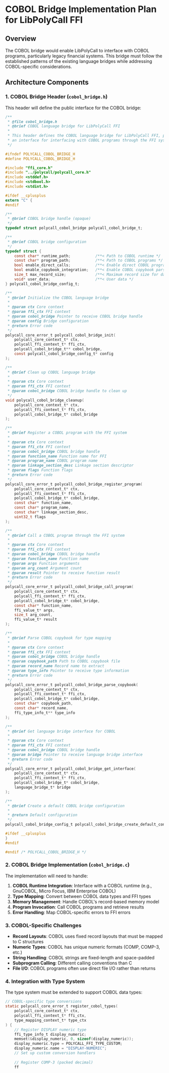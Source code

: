 # COBOL Bridge Implementation Plan for LibPolyCall FFI

## Overview

The COBOL bridge would enable LibPolyCall to interface with COBOL programs, particularly legacy financial systems. This bridge must follow the established patterns of the existing language bridges while addressing COBOL-specific considerations.

## Architecture Components

### 1. COBOL Bridge Header (`cobol_bridge.h`)

This header will define the public interface for the COBOL bridge:

```c
/**
 * @file cobol_bridge.h
 * @brief COBOL language bridge for LibPolyCall FFI
 *
 * This header defines the COBOL language bridge for LibPolyCall FFI, providing
 * an interface for interfacing with COBOL programs through the FFI system.
 */

#ifndef POLYCALL_COBOL_BRIDGE_H
#define POLYCALL_COBOL_BRIDGE_H

#include "ffi_core.h"
#include "../polycall/polycall_core.h"
#include <stddef.h>
#include <stdbool.h>
#include <stdint.h>

#ifdef __cplusplus
extern "C" {
#endif

/**
 * @brief COBOL bridge handle (opaque)
 */
typedef struct polycall_cobol_bridge polycall_cobol_bridge_t;

/**
 * @brief COBOL bridge configuration
 */
typedef struct {
    const char* runtime_path;           /**< Path to COBOL runtime */
    const char* program_path;           /**< Path to COBOL programs */
    bool enable_direct_calls;           /**< Enable direct COBOL program calls */
    bool enable_copybook_integration;   /**< Enable COBOL copybook parsing for type mapping */
    size_t max_record_size;             /**< Maximum record size for data transfer */
    void* user_data;                    /**< User data */
} polycall_cobol_bridge_config_t;

/**
 * @brief Initialize the COBOL language bridge
 *
 * @param ctx Core context
 * @param ffi_ctx FFI context
 * @param cobol_bridge Pointer to receive COBOL bridge handle
 * @param config Bridge configuration
 * @return Error code
 */
polycall_core_error_t polycall_cobol_bridge_init(
    polycall_core_context_t* ctx,
    polycall_ffi_context_t* ffi_ctx,
    polycall_cobol_bridge_t** cobol_bridge,
    const polycall_cobol_bridge_config_t* config
);

/**
 * @brief Clean up COBOL language bridge
 *
 * @param ctx Core context
 * @param ffi_ctx FFI context
 * @param cobol_bridge COBOL bridge handle to clean up
 */
void polycall_cobol_bridge_cleanup(
    polycall_core_context_t* ctx,
    polycall_ffi_context_t* ffi_ctx,
    polycall_cobol_bridge_t* cobol_bridge
);

/**
 * @brief Register a COBOL program with the FFI system
 *
 * @param ctx Core context
 * @param ffi_ctx FFI context
 * @param cobol_bridge COBOL bridge handle
 * @param function_name Function name for FFI
 * @param program_name COBOL program name
 * @param linkage_section_desc Linkage section descriptor
 * @param flags Function flags
 * @return Error code
 */
polycall_core_error_t polycall_cobol_bridge_register_program(
    polycall_core_context_t* ctx,
    polycall_ffi_context_t* ffi_ctx,
    polycall_cobol_bridge_t* cobol_bridge,
    const char* function_name,
    const char* program_name,
    const char* linkage_section_desc,
    uint32_t flags
);

/**
 * @brief Call a COBOL program through the FFI system
 *
 * @param ctx Core context
 * @param ffi_ctx FFI context
 * @param cobol_bridge COBOL bridge handle
 * @param function_name Function name
 * @param args Function arguments
 * @param arg_count Argument count
 * @param result Pointer to receive function result
 * @return Error code
 */
polycall_core_error_t polycall_cobol_bridge_call_program(
    polycall_core_context_t* ctx,
    polycall_ffi_context_t* ffi_ctx,
    polycall_cobol_bridge_t* cobol_bridge,
    const char* function_name,
    ffi_value_t* args,
    size_t arg_count,
    ffi_value_t* result
);

/**
 * @brief Parse COBOL copybook for type mapping
 *
 * @param ctx Core context
 * @param ffi_ctx FFI context
 * @param cobol_bridge COBOL bridge handle
 * @param copybook_path Path to COBOL copybook file
 * @param record_name Record name to extract
 * @param type_info Pointer to receive type information
 * @return Error code
 */
polycall_core_error_t polycall_cobol_bridge_parse_copybook(
    polycall_core_context_t* ctx,
    polycall_ffi_context_t* ffi_ctx,
    polycall_cobol_bridge_t* cobol_bridge,
    const char* copybook_path,
    const char* record_name,
    ffi_type_info_t** type_info
);

/**
 * @brief Get language bridge interface for COBOL
 *
 * @param ctx Core context
 * @param ffi_ctx FFI context
 * @param cobol_bridge COBOL bridge handle
 * @param bridge Pointer to receive language bridge interface
 * @return Error code
 */
polycall_core_error_t polycall_cobol_bridge_get_interface(
    polycall_core_context_t* ctx,
    polycall_ffi_context_t* ffi_ctx,
    polycall_cobol_bridge_t* cobol_bridge,
    language_bridge_t* bridge
);

/**
 * @brief Create a default COBOL bridge configuration
 *
 * @return Default configuration
 */
polycall_cobol_bridge_config_t polycall_cobol_bridge_create_default_config(void);

#ifdef __cplusplus
}
#endif

#endif /* POLYCALL_COBOL_BRIDGE_H */
```

### 2. COBOL Bridge Implementation (`cobol_bridge.c`)

The implementation will need to handle:

1. **COBOL Runtime Integration**: Interface with a COBOL runtime (e.g., GnuCOBOL, Micro Focus, IBM Enterprise COBOL)
2. **Type Mapping**: Convert between COBOL data types and FFI types
3. **Memory Management**: Handle COBOL's record-based memory model
4. **Program Invocation**: Call COBOL programs and retrieve results
5. **Error Handling**: Map COBOL-specific errors to FFI errors

### 3. COBOL-Specific Challenges

- **Record Layouts**: COBOL uses fixed record layouts that must be mapped to C structures
- **Numeric Types**: COBOL has unique numeric formats (COMP, COMP-3, etc.)
- **String Handling**: COBOL strings are fixed-length and space-padded
- **Subprogram Calling**: Different calling conventions than C
- **File I/O**: COBOL programs often use direct file I/O rather than returns

### 4. Integration with Type System

The type system must be extended to support COBOL data types:

```c
// COBOL-specific type conversions
static polycall_core_error_t register_cobol_types(
    polycall_core_context_t* ctx,
    polycall_ffi_context_t* ffi_ctx,
    type_mapping_context_t* type_ctx
) {
    // Register DISPLAY numeric type
    ffi_type_info_t display_numeric;
    memset(&display_numeric, 0, sizeof(display_numeric));
    display_numeric.type = POLYCALL_FFI_TYPE_CUSTOM;
    display_numeric.name = "DISPLAY-NUMERIC";
    // Set up custom conversion handlers
    
    // Register COMP-3 (packed decimal)
    ff